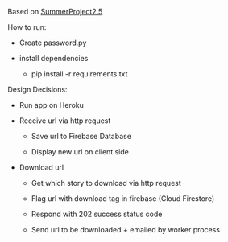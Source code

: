 Based on [SummerProject2.5](https://github.com/DylanB5402/SummerProject2.5)

How to run:

- Create password.py

- install dependencies

    - pip install -r requirements.txt
    
Design Decisions:

- Run app on Heroku

- Receive url via http request

    - Save url to Firebase Database

    - Display new url on client side 

- Download url

    - Get which story to download via http request

    - Flag url with download tag in firebase (Cloud Firestore)
    
    - Respond with 202 success status code

    - Send url to be downloaded + emailed by worker process 



